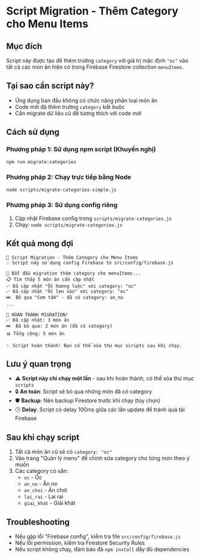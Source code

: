 # Script Migration - Thêm Category cho Menu Items

## Mục đích
Script này được tạo để thêm trường `category` với giá trị mặc định `"oc"` vào tất cả các món ăn hiện có trong Firebase Firestore collection `menuItems`.

## Tại sao cần script này?
- Ứng dụng ban đầu không có chức năng phân loại món ăn
- Code mới đã thêm trường `category` bắt buộc
- Cần migrate dữ liệu cũ để tương thích với code mới

## Cách sử dụng

### Phương pháp 1: Sử dụng npm script (Khuyến nghị)
```bash
npm run migrate:categories
```

### Phương pháp 2: Chạy trực tiếp bằng Node
```bash
node scripts/migrate-categories-simple.js
```

### Phương pháp 3: Sử dụng config riêng
1. Cập nhật Firebase config trong `scripts/migrate-categories.js`
2. Chạy: `node scripts/migrate-categories.js`

## Kết quả mong đợi
```
🔧 Script Migration - Thêm Category cho Menu Items
💡 Script này sử dụng config Firebase từ src/config/firebase.js

🚀 Bắt đầu migration thêm category cho menuItems...
📋 Tìm thấy 5 món ăn cần cập nhật
✅ Đã cập nhật "Ốc hương luộc" với category: "oc"
✅ Đã cập nhật "Ốc len xào" với category: "oc"
⏭️  Bỏ qua "Cơm tấm" - đã có category: an_no
...

🎉 HOÀN THÀNH MIGRATION!
✅ Đã cập nhật: 3 món ăn
⏭️  Đã bỏ qua: 2 món ăn (đã có category)
📊 Tổng cộng: 5 món ăn

✨ Script hoàn thành! Bạn có thể xóa thư mục scripts sau khi chạy.
```

## Lưu ý quan trọng
- ⚠️ **Script này chỉ chạy một lần** - sau khi hoàn thành, có thể xóa thư mục `scripts`
- 🔒 **An toàn**: Script sẽ bỏ qua những món đã có category
- 🛡️ **Backup**: Nên backup Firestore trước khi chạy (tùy chọn)
- 🕒 **Delay**: Script có delay 100ms giữa các lần update để tránh quá tải Firebase

## Sau khi chạy script
1. Tất cả món ăn cũ sẽ có `category: "oc"`
2. Vào trang "Quản lý menu" để chỉnh sửa category cho từng món theo ý muốn
3. Các category có sẵn:
   - `oc` - Ốc
   - `an_no` - Ăn no  
   - `an_choi` - Ăn chơi
   - `lai_rai` - Lai rai
   - `giai_khat` - Giải khát

## Troubleshooting
- Nếu gặp lỗi "Firebase config", kiểm tra file `src/config/firebase.js`
- Nếu lỗi permission, kiểm tra Firestore Security Rules
- Nếu script không chạy, đảm bảo đã `npm install` đầy đủ dependencies 